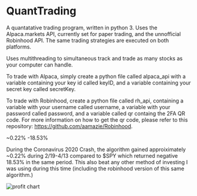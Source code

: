# QuantTrading

A quantatative trading program, written in python 3. Uses the Alpaca.markets API, currently set for paper trading, and the unnofficial Robinhood API. The same trading strategies are executed on both platforms.

Uses multithreading to simultaneous track and trade as many stocks as your computer can handle.

To trade with Alpaca, simply create a python file called alpaca_api with a variable containing your key id called keyID, and a variable containing your secret key called secretKey. 

To trade with Robinhood, create a python file called rh_api, containing a variable with your username called username, a variable with your password called password, and a variable called qr containg the 2FA QR code. For more information on how to get the qr code, please refer to this repository: https://github.com/aamazie/Robinhood.

~0.22%
-18.53%

During the Coronavirus 2020 Crash, the algorithm gained approiximately ~0.22% during 2/19-4/13 compared to $SPY which returned negative 18.53% in the same period. This also beat any other method of investing I was using during this time (including the robinhood version of this same algorithm.)

![profit chart]("https://raw.githubusercontent.com/HenryHolloway/QuantTrading/master/New%20Project.png")
